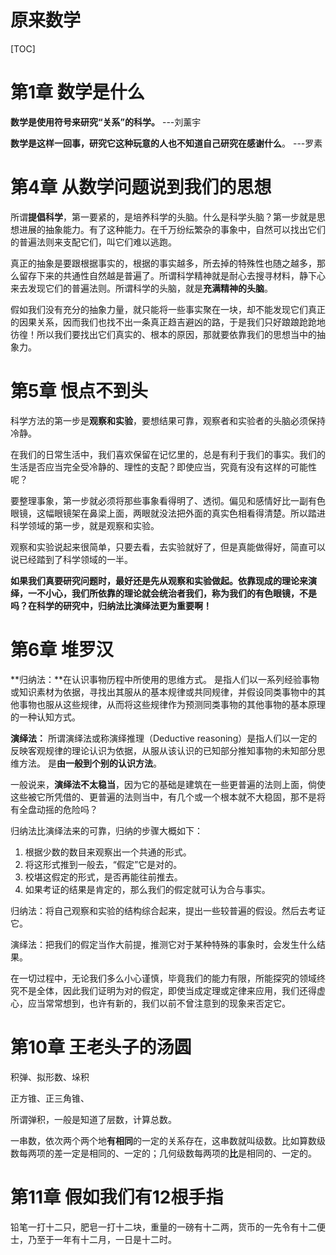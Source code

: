 

# 原来数学

[TOC]

# 第1章 数学是什么



**数学是使用符号来研究“关系”的科学。** ---刘薰宇

**数学是这样一回事，研究它这种玩意的人也不知道自己研究在感谢什么**。  ---罗素

# 第4章 从数学问题说到我们的思想



所谓**提倡科学**，第一要紧的，是培养科学的头脑。什么是科学头脑？第一步就是思想进展的抽象能力。有了这种能力。在千万纷纭繁杂的事象中，自然可以找出它们的普遍法则来支配它们，叫它们难以逃跑。

真正的抽象是要跟根据事实的，根据的事实越多，所去掉的特殊性也随之越多，那么留存下来的共通性自然越是普遍了。所谓科学精神就是耐心去搜寻材料，静下心来去发现它们的普遍法则。所谓科学的头脑，就是**充满精神的头脑**。

假如我们没有充分的抽象力量，就只能将一些事实聚在一块，却不能发现它们真正的因果关系，因而我们也找不出一条真正趋吉避凶的路，于是我们只好踉踉跄跄地彷徨！所以我们要找出它们真实的、根本的原因，那就要依靠我们的思想当中的抽象力。



# 第5章 恨点不到头

科学方法的第一步是**观察和实验**，要想结果可靠，观察者和实验者的头脑必须保持冷静。

在我们的日常生活中，我们喜欢保留在记忆里的，总是有利于我们的事实。我们的生活是否应当完全受冷静的、理性的支配？即使应当，究竟有没有这样的可能性呢？

要整理事象，第一步就必须将那些事象看得明了、透彻。偏见和感情好比一副有色眼镜，这幅眼镜架在鼻梁上面，两眼就没法把外面的真实色相看得清楚。所以踏进科学领域的第一步，就是观察和实验。

观察和实验说起来很简单，只要去看，去实验就好了，但是真能做得好，简直可以说已经踏到了科学领域的一半。

**如果我们真要研究问题时，最好还是先从观察和实验做起。依靠现成的理论来演绎，一不小心，我们所依靠的理论就会统治者我们，称为我们的有色眼镜，不是吗？在科学的研究中，归纳法比演绎法更为重要啊！**



# 第6章 堆罗汉

**归纳法：**在认识事物历程中所使用的思维方式。 是指人们以一系列经验事物或知识素材为依据，寻找出其服从的基本规律或共同规律，并假设同类事物中的其他事物也服从这些规律，从而将这些规律作为预测同类事物的其他事物的基本原理的一种认知方式。

**演绎法：** 所谓演绎法或称演绎推理（Deductive reasoning）是指人们以一定的反映客观规律的理论认识为依据，从服从该认识的已知部分推知事物的未知部分思维方法。 是**由一般到个别的认识方法**。



一般说来，**演绎法不太稳当**，因为它的基础是建筑在一些更普遍的法则上面，倘使这些被它所凭借的、更普遍的法则当中，有几个或一个根本就不大稳固，那不是将有全盘动摇的危险吗？



归纳法比演绎法来的可靠，归纳的步骤大概如下：

1. 根据少数的数目来观察出一个共通的形式。
2. 将这形式推到一般去，“假定”它是对的。
3. 校堪这假定的形式，是否再能往前推去。
4. 如果考证的结果是肯定的，那么我们的假定就可认为合与事实。



归纳法：将自己观察和实验的结构综合起来，提出一些较普遍的假设。然后去考证它。

演绎法：把我们的假定当作大前提，推测它对于某种特殊的事象时，会发生什么结果。

在一切过程中，无论我们多么小心谨慎，毕竟我们的能力有限，所能探究的领域终究不是全体，因此我们证明为对的假定，即使当成定理或定律来应用，我们还得虚心，应当常常想到，也许有新的，我们以前不曾注意到的现象来否定它。

# 第10章 王老头子的汤圆

积弹、拟形数、垛积

正方锥、正三角锥、

所谓弹积，一般是知道了层数，计算总数。

一串数，依次两个两个地**有相同**的一定的关系存在，这串数就叫级数。比如算数级数每两项的差一定是相同的、一定的；几何级数每两项的**比**是相同的、一定的。

# 第11章 假如我们有12根手指

铅笔一打十二只，肥皂一打十二块，重量的一磅有十二两，货币的一先令有十二便士，乃至于一年有十二月，一日是十二时。

